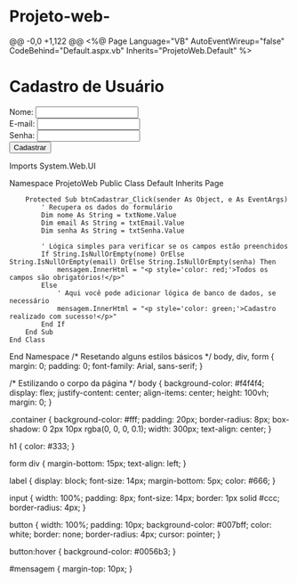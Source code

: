 # Projeto-web-
@@ -0,0 +1,122 @@
<%@ Page Language="VB" AutoEventWireup="false" CodeBehind="Default.aspx.vb" Inherits="ProjetoWeb.Default" %>

<!DOCTYPE html>
<html lang="pt-br">
<head>
    <meta charset="utf-8">
    <title>Cadastro de Usuário</title>
    <link rel="stylesheet" href="style.css">
</head>
<body>
    <div class="container">
        <h1>Cadastro de Usuário</h1>
        <form id="formCadastro" runat="server">
            <div>
                <label for="txtNome">Nome:</label>
                <input type="text" id="txtNome" runat="server" required />
            </div>
            <div>
                <label for="txtEmail">E-mail:</label>
                <input type="email" id="txtEmail" runat="server" required />
            </div>
            <div>
                <label for="txtSenha">Senha:</label>
                <input type="password" id="txtSenha" runat="server" required />
            </div>
            <div>
                <button type="submit" runat="server" OnClick="btnCadastrar_Click">Cadastrar</button>
            </div>
        </form>
        <div id="mensagem" runat="server"></div>
    </div>
</body>
</html>
Imports System.Web.UI

Namespace ProjetoWeb
    Public Class Default
        Inherits Page

        Protected Sub btnCadastrar_Click(sender As Object, e As EventArgs)
            ' Recupera os dados do formulário
            Dim nome As String = txtNome.Value
            Dim email As String = txtEmail.Value
            Dim senha As String = txtSenha.Value

            ' Lógica simples para verificar se os campos estão preenchidos
            If String.IsNullOrEmpty(nome) OrElse String.IsNullOrEmpty(email) OrElse String.IsNullOrEmpty(senha) Then
                mensagem.InnerHtml = "<p style='color: red;'>Todos os campos são obrigatórios!</p>"
            Else
                ' Aqui você pode adicionar lógica de banco de dados, se necessário
                mensagem.InnerHtml = "<p style='color: green;'>Cadastro realizado com sucesso!</p>"
            End If
        End Sub
    End Class
End Namespace
/* Resetando alguns estilos básicos */
body, div, form {
    margin: 0;
    padding: 0;
    font-family: Arial, sans-serif;
}

/* Estilizando o corpo da página */
body {
    background-color: #f4f4f4;
    display: flex;
    justify-content: center;
    align-items: center;
    height: 100vh;
    margin: 0;
}

.container {
    background-color: #fff;
    padding: 20px;
    border-radius: 8px;
    box-shadow: 0 2px 10px rgba(0, 0, 0, 0.1);
    width: 300px;
    text-align: center;
}

h1 {
    color: #333;
}

form div {
    margin-bottom: 15px;
    text-align: left;
}

label {
    display: block;
    font-size: 14px;
    margin-bottom: 5px;
    color: #666;
}

input {
    width: 100%;
    padding: 8px;
    font-size: 14px;
    border: 1px solid #ccc;
    border-radius: 4px;
}

button {
    width: 100%;
    padding: 10px;
    background-color: #007bff;
    color: white;
    border: none;
    border-radius: 4px;
    cursor: pointer;
}

button:hover {
    background-color: #0056b3;
}

#mensagem {
    margin-top: 10px;
}

